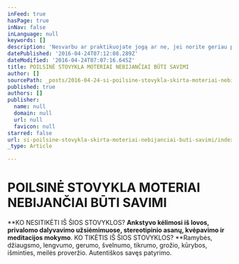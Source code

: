 ```yaml
---
inFeed: true
hasPage: true
inNav: false
inLanguage: null
keywords: []
description: 'Nesvarbu ar praktikuojate jogą ar ne, jei norite geriau pažinti save - ši stovykla Jums!'
datePublished: '2016-04-24T07:12:08.289Z'
dateModified: '2016-04-24T07:07:16.645Z'
title: POILSINĖ STOVYKLA MOTERIAI NEBIJANČIAI BŪTI SAVIMI
author: []
sourcePath: _posts/2016-04-24-si-poilsine-stovykla-skirta-moteriai-nebijanciai-buti-savimi.md
published: true
authors: []
publisher:
  name: null
  domain: null
  url: null
  favicon: null
starred: false
url: si-poilsine-stovykla-skirta-moteriai-nebijanciai-buti-savimi/index.html
_type: Article

---
```

# POILSINĖ STOVYKLA MOTERIAI NEBIJANČIAI BŪTI SAVIMI

**KO NESITIKĖTI IŠ ŠIOS STOVYKLOS? **Ankstyvo kėlimosi iš lovos, privalomo dalyvavimo užsiėmimuose, stereotipinio asanų, kvėpavimo ir meditacijos mokymo**. KO TIKĖTIS IŠ ŠIOS STOVYKLOS? **Ramybės, džiaugsmo, lengvumo, gerumo, švelnumo, tikrumo, grožio, kūrybos, išminties, meilės proveržio. Autentiškos savęs patyrimo.